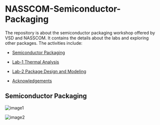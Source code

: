 # NASSCOM-Semiconductor-Packaging
The repository is about the semiconductor packaging workshop offered by VSD and NASSCOM.
It contains the details about the labs and exploring other packages.
The activities include:
<div class="toc">
  <ul>
    <li><a href="#header-1">Semiconductor Packaging</a></li>
  </ul>
</div>  

<div class="toc">
  <ul>
    <li><a href="#header-2">Lab-1 Thermal Analysis</a></li>
  </ul>
</div>  

<div class="toc">
  <ul>
    <li><a href="#header-3">Lab-2 Package Design and Modeling</a></li>
  </ul>
</div>  

<div class="toc">
  <ul>
    <li><a href="#header-6">Acknowledgements</a></li>
  </ul>
</div>  


## <h2 id="header-1">Semiconductor Packaging</h2>

![image1](https://github.com/user-attachments/assets/7e5e9292-ca7c-408b-bb15-689e49ecf89f)

![image2](https://github.com/user-attachments/assets/c5c0e9c8-5a1f-4ffe-a98f-1ed4039c1725)
